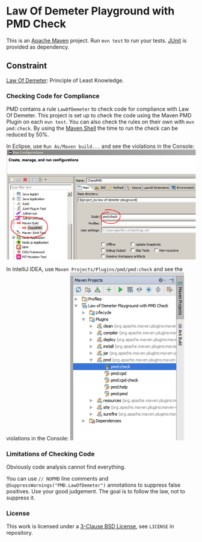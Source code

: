 # Law Of Demeter Playground with PMD Check

This is an [Apache Maven](https://maven.apache.org/) project. Run `mvn test` to
run your tests. [JUnit](https://junit.org/junit5/) is provided as dependency.

## Constraint

[Law Of Demeter](https://www.khoury.northeastern.edu/home/lieber/LoD.html): Principle of Least Knowledge.

### Checking Code for Compliance

PMD contains a rule `LawOfDemeter` to check code for compliance with Law Of Demeter.
This project is set up to check the code using the Maven PMD Plugin on each `mvn test`.
You can also check the rules on their own with `mvn pmd:check`.
By using the [Maven Shell](https://github.com/jdillon/mvnsh) the time to run the check can be reduced by 50%.

In Eclipse, use `Run As/Maven build...` and see the violations in the Console:
![Eclipse Run Configuration](run_pmd.eclipse.png)

In IntelliJ IDEA, use `Maven Projects/Plugins/pmd/pmd:check` and see the violations in the Console:
![IDEA Run Configuration](run_pmd.intellij.png)

### Limitations of Checking Code

Obviously code analysis cannot find everything.

You can use `// NOPMD` line comments and `@SuppressWarnings("PMD.LawOfDemeter")` annotations to suppress false positives.
Use your good judgement. The goal is to follow the law, not to suppress it.

### License

This work is licensed under a [3-Clause BSD License](https://opensource.org/license/bsd-3-clause/), see `LICENSE` in repository.
